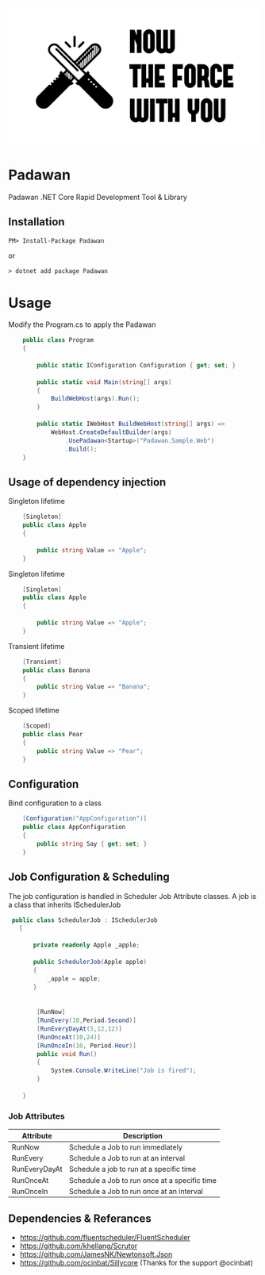 <p align="center">
    <a href="#Padawan">
        <img alt="logo" src="now-the-force-with-you.png">
    </a>
</p>

# Padawan
Padawan  .NET Core Rapid Development Tool &amp; Library


## Installation

```shell
PM> Install-Package Padawan
```

or

```shell
> dotnet add package Padawan
```


# Usage

Modify the Program.cs to apply the Padawan
```csharp
    public class Program
    {

        public static IConfiguration Configuration { get; set; }

        public static void Main(string[] args)
        {
            BuildWebHost(args).Run();
        }

        public static IWebHost BuildWebHost(string[] args) =>
            WebHost.CreateDefaultBuilder(args)
                .UsePadawan<Startup>("Padawan.Sample.Web")
                .Build();
    }
```

## Usage of dependency injection

Singleton lifetime

```csharp
    [Singleton]
    public class Apple
    {

        public string Value => "Apple";
    }
```

Singleton lifetime

```csharp
    [Singleton]
    public class Apple
    {

        public string Value => "Apple";
    }
```


Transient lifetime

```csharp
    [Transient]
    public class Banana
    {
        public string Value => "Banana";
    }
```

Scoped lifetime

```csharp
    [Scoped]
    public class Pear
    {
        public string Value => "Pear";
    }
```
## Configuration

Bind configuration to a class 
```csharp
    [Configuration("AppConfiguration")]
    public class AppConfiguration
    {
        public string Say { get; set; }
    }
```
    
## Job Configuration & Scheduling
The job configuration is handled in Scheduler Job Attribute classes. A job is a class that inherits ISchedulerJob

```csharp
 public class SchedulerJob : ISchedulerJob
   {

       private readonly Apple _apple;

       public SchedulerJob(Apple apple)
       {
           _apple = apple;
       }


        [RunNow]
        [RunEvery(10,Period.Second)]
        [RunEveryDayAt(5,12,12)] 
        [RunOnceAt(10,24)]
        [RunOnceIn(10, Period.Hour)]
        public void Run()
        {
            System.Console.WriteLine("Job is fired");
        }

    }
 ```
### Job Attributes

| Attribute | Description |
| ------ | ------ |
| RunNow |  Schedule a Job to run immediately |
| RunEvery |  Schedule a Job to run at an interval |
| RunEveryDayAt | Schedule a job to run at a specific time |
| RunOnceAt | Schedule a Job to run once at a specific time |
| RunOnceIn | Schedule a Job to run once at an interval |



## Dependencies & Referances

- https://github.com/fluentscheduler/FluentScheduler
- https://github.com/khellang/Scrutor
- https://github.com/JamesNK/Newtonsoft.Json
- https://github.com/ocinbat/Sillycore   (Thanks for the support @ocinbat)
